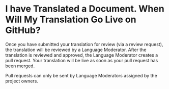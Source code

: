 # I have Translated a Document. When Will My Translation Go Live on GitHub?

Once you have submitted your translation for review (via a review request), the translation will be reviewed by a Language Moderator.
After the translation is reviewed and approved, the Language Moderator creates a pull request. Your translation will be live as soon as your pull request has been merged.

Pull requests can only be sent by Language Moderators assigned by the project owners.
